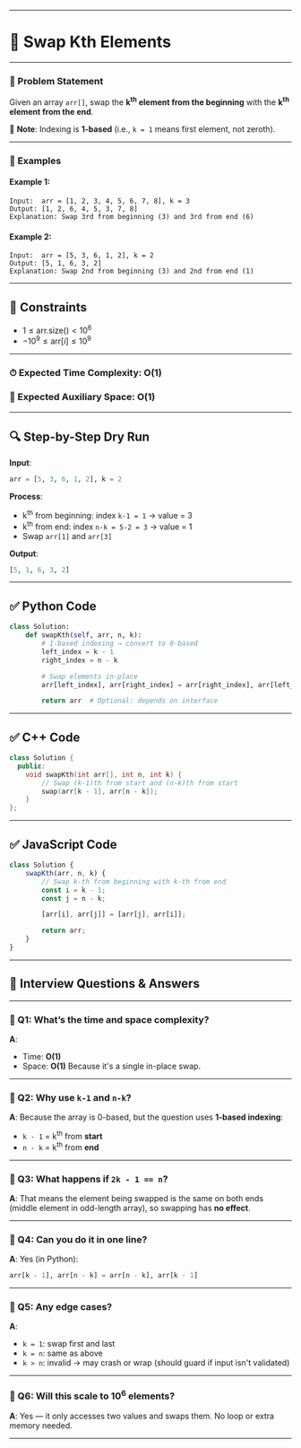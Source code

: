 
---

# 🔄 Swap Kth Elements

---

### 🧾 Problem Statement

Given an array `arr[]`, swap the **k<sup>th</sup> element from the beginning** with the **k<sup>th</sup> element from the end**.

📝 **Note**: Indexing is **1-based** (i.e., `k = 1` means first element, not zeroth).

---

### 🧪 Examples

#### Example 1:

```
Input:  arr = [1, 2, 3, 4, 5, 6, 7, 8], k = 3  
Output: [1, 2, 6, 4, 5, 3, 7, 8]  
Explanation: Swap 3rd from beginning (3) and 3rd from end (6)
```

#### Example 2:

```
Input:  arr = [5, 3, 6, 1, 2], k = 2  
Output: [5, 1, 6, 3, 2]  
Explanation: Swap 2nd from beginning (3) and 2nd from end (1)
```

---

## 📌 Constraints

* $1 \leq \text{arr.size()} < 10^6$
* $-10^9 \leq \text{arr}[i] \leq 10^9$

---

### ⏱ Expected Time Complexity: O(1)

### 💾 Expected Auxiliary Space: O(1)

---

## 🔍 Step-by-Step Dry Run

**Input**:

```python
arr = [5, 3, 6, 1, 2], k = 2
```

**Process**:

* k<sup>th</sup> from beginning: index `k-1 = 1` → value = 3
* k<sup>th</sup> from end: index `n-k = 5-2 = 3` → value = 1
* Swap `arr[1]` and `arr[3]`

**Output**:

```python
[5, 1, 6, 3, 2]
```

---

## ✅ Python Code

```python
class Solution:
    def swapKth(self, arr, n, k):
        # 1-based indexing → convert to 0-based
        left_index = k - 1
        right_index = n - k

        # Swap elements in-place
        arr[left_index], arr[right_index] = arr[right_index], arr[left_index]

        return arr  # Optional: depends on interface
```

---

## ✅ C++ Code

```cpp
class Solution {
  public:
    void swapKth(int arr[], int n, int k) {
        // Swap (k-1)th from start and (n-k)th from start
        swap(arr[k - 1], arr[n - k]);
    }
};
```

---

## ✅ JavaScript Code

```javascript
class Solution {
    swapKth(arr, n, k) {
        // Swap k-th from beginning with k-th from end
        const i = k - 1;
        const j = n - k;

        [arr[i], arr[j]] = [arr[j], arr[i]];

        return arr;
    }
}
```

---

## 🤔 Interview Questions & Answers

---

### 🔹 Q1: What’s the time and space complexity?

**A**:

* Time: **O(1)**
* Space: **O(1)**
  Because it's a single in-place swap.

---

### 🔹 Q2: Why use `k-1` and `n-k`?

**A**:
Because the array is 0-based, but the question uses **1-based indexing**:

* `k - 1` = k<sup>th</sup> from **start**
* `n - k` = k<sup>th</sup> from **end**

---

### 🔹 Q3: What happens if `2k - 1 == n`?

**A**:
That means the element being swapped is the same on both ends (middle element in odd-length array), so swapping has **no effect**.

---

### 🔹 Q4: Can you do it in one line?

**A**:
Yes (in Python):

```python
arr[k - 1], arr[n - k] = arr[n - k], arr[k - 1]
```

---

### 🔹 Q5: Any edge cases?

**A**:

* `k = 1`: swap first and last
* `k = n`: same as above
* `k > n`: invalid → may crash or wrap (should guard if input isn't validated)

---

### 🔹 Q6: Will this scale to 10<sup>6</sup> elements?

**A**:
Yes — it only accesses two values and swaps them. No loop or extra memory needed.

---

